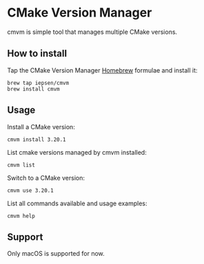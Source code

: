 # CMake Version Manager

cmvm is simple tool that manages multiple CMake versions.

## How to install

Tap the CMake Version Manager [Homebrew](https://brew.sh/) formulae and install it:

```
brew tap iepsen/cmvm
brew install cmvm
```

## Usage

Install a CMake version:

```
cmvm install 3.20.1
```

List cmake versions managed by cmvm installed:

```
cmvm list
```

Switch to a CMake version:

```
cmvm use 3.20.1
```

List all commands available and usage examples:

```
cmvm help
```

## Support

Only macOS is supported for now.
